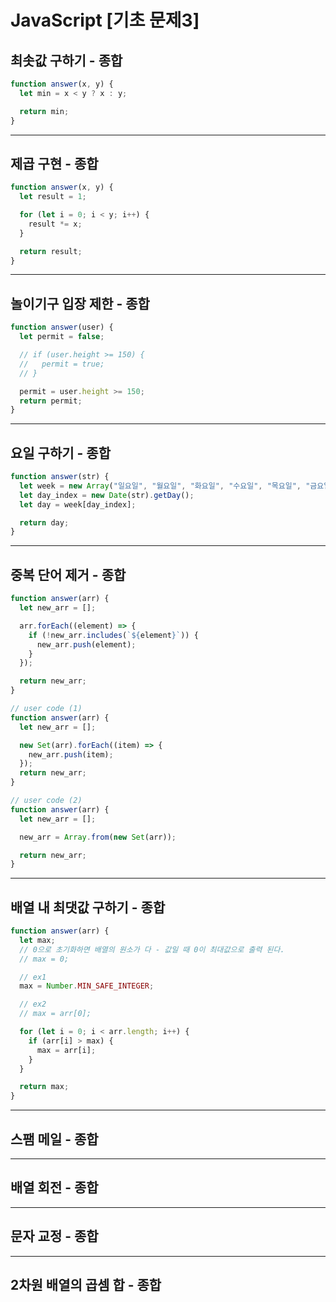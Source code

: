 # JavaScript [기초 문제3]

## 최솟값 구하기 - 종합

```javascript
function answer(x, y) {
  let min = x < y ? x : y;

  return min;
}
```

---

## 제곱 구현 - 종합

```javascript
function answer(x, y) {
  let result = 1;

  for (let i = 0; i < y; i++) {
    result *= x;
  }

  return result;
}
```

---

## 놀이기구 입장 제한 - 종합

```javascript
function answer(user) {
  let permit = false;

  // if (user.height >= 150) {
  //   permit = true;
  // }

  permit = user.height >= 150;
  return permit;
}
```

---

## 요일 구하기 - 종합

```javascript
function answer(str) {
  let week = new Array("일요일", "월요일", "화요일", "수요일", "목요일", "금요일", "토요일");
  let day_index = new Date(str).getDay();
  let day = week[day_index];

  return day;
}
```

---

## 중복 단어 제거 - 종합

```javascript
function answer(arr) {
  let new_arr = [];

  arr.forEach((element) => {
    if (!new_arr.includes(`${element}`)) {
      new_arr.push(element);
    }
  });

  return new_arr;
}

// user code (1)
function answer(arr) {
  let new_arr = [];

  new Set(arr).forEach((item) => {
    new_arr.push(item);
  });
  return new_arr;
}

// user code (2)
function answer(arr) {
  let new_arr = [];

  new_arr = Array.from(new Set(arr));

  return new_arr;
}
```

---

## 배열 내 최댓값 구하기 - 종합

```javascript
function answer(arr) {
  let max;
  // 0으로 초기화하면 배열의 원소가 다 - 값일 때 0이 최대값으로 출력 된다.
  // max = 0;

  // ex1
  max = Number.MIN_SAFE_INTEGER;

  // ex2
  // max = arr[0];

  for (let i = 0; i < arr.length; i++) {
    if (arr[i] > max) {
      max = arr[i];
    }
  }

  return max;
}
```

---

## 스팸 메일 - 종합

---

## 배열 회전 - 종합

---

## 문자 교정 - 종합

---

## 2차원 배열의 곱셈 합 - 종합
